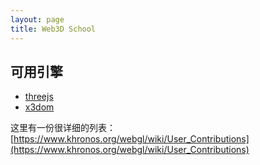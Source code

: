 ```yaml
---
layout: page
title: Web3D School
---
```


## 可用引擎

- [threejs](http://threejs.org/)
- [x3dom](http://www.x3dom.org/)

这里有一份很详细的列表：[https://www.khronos.org/webgl/wiki/User_Contributions](https://www.khronos.org/webgl/wiki/User_Contributions)